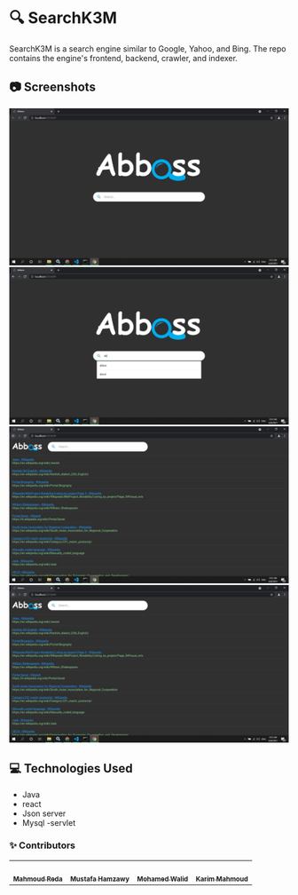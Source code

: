 # :mag: SearchK3M
SearchK3M is a search engine similar to Google, Yahoo, and Bing. The repo contains the engine's frontend, backend, crawler, and indexer.


## 📷 Screenshots
<div align="center">
  <img src="https://github.com/El-Nebo/SearchAbbas/blob/main/ScreenShots/43998a25-9de7-4c5f-9fb6-2b8221c48eee.jpeg">
  <img src="https://github.com/El-Nebo/SearchAbbas/blob/main/ScreenShots/0c335a87-05b5-4f68-bab9-48c0aca2d3bc.jpeg">
  <img src="https://github.com/El-Nebo/SearchAbbas/blob/main/ScreenShots/cd633814-b807-485c-aa1b-bc681b154433.jpeg">
<img src="https://github.com/El-Nebo/SearchAbbas/blob/main/ScreenShots/cd633814-b807-485c-aa1b-bc681b154433.jpeg">

</div>

## 💻 Technologies Used <a name = "tech"></a>
- Java
- react
- Json server
- Mysql
-servlet

### ✨ Contributors
<table>
  <tr>
    <td align="center"><a href="https://github.com/MahmoudRedaSayed"><img src="https://avatars.githubusercontent.com/u/76118788?v=4" width="150px;" alt=""/><br /><sub><b>Mahmoud Reda </b></sub></a><br /></td>
    <td align="center"><a href="https://github.com/MUSTAFA-Hamzawy"><img src="https://avatars.githubusercontent.com/u/72188665?v=4" width="150px;" alt=""/><br /><sub><b>Mustafa Hamzawy</b></sub></a><br /></td>
     <td align="center"><a href="https://github.com/MohamedWw"><img src="https://avatars.githubusercontent.com/u/64079821?v=4" width="150px;" alt=""/><br /><sub><b>Mohamed Walid</b></sub></a><br /></td>
     <td align="center"><a href="https://github.com/karimmahmoud22"><img src="https://avatars.githubusercontent.com/u/82693464?v=4" width="150px;" alt=""/><br /><sub><b>Karim Mahmoud</b></sub></a><br /></td>
  </tr>
 </table>
